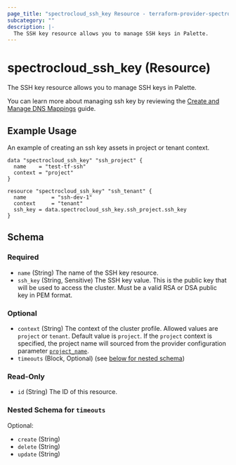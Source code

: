 ```yaml
---
page_title: "spectrocloud_ssh_key Resource - terraform-provider-spectrocloud"
subcategory: ""
description: |-
  The SSH key resource allows you to manage SSH keys in Palette.
---
```


# spectrocloud_ssh_key (Resource)

  The SSH key resource allows you to manage SSH keys in Palette.

You can learn more about managing ssh key by reviewing the [Create and Manage DNS Mappings](https://docs.spectrocloud.com/clusters/cluster-management/ssh-keys/) guide.

## Example Usage

An example of creating an ssh key assets in project or tenant context.

```hcl
data "spectrocloud_ssh_key" "ssh_project" {
  name    = "test-tf-ssh"
  context = "project"
}

resource "spectrocloud_ssh_key" "ssh_tenant" {
  name        = "ssh-dev-1"
  context     = "tenant"
  ssh_key = data.spectrocloud_ssh_key.ssh_project.ssh_key
}
```

<!-- schema generated by tfplugindocs -->
## Schema

### Required

- `name` (String) The name of the SSH key resource.
- `ssh_key` (String, Sensitive) The SSH key value. This is the public key that will be used to access the cluster. Must be a valid RSA or DSA public key in PEM format.

### Optional

- `context` (String) The context of the cluster profile. Allowed values are `project` or `tenant`. Default value is `project`. If  the `project` context is specified, the project name will sourced from the provider configuration parameter [`project_name`](https://registry.terraform.io/providers/spectrocloud/spectrocloud/latest/docs#schema).
- `timeouts` (Block, Optional) (see [below for nested schema](#nestedblock--timeouts))

### Read-Only

- `id` (String) The ID of this resource.

<a id="nestedblock--timeouts"></a>
### Nested Schema for `timeouts`

Optional:

- `create` (String)
- `delete` (String)
- `update` (String)
